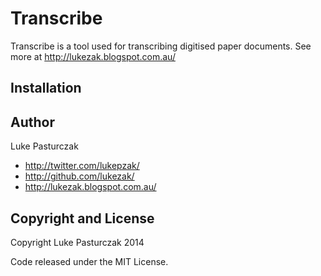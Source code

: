 Transcribe
========

Transcribe is a tool used for transcribing digitised paper documents. See more at http://lukezak.blogspot.com.au/

Installation
-----

Author
-----
Luke Pasturczak

+ http://twitter.com/lukepzak/
+ http://github.com/lukezak/
+ http://lukezak.blogspot.com.au/

Copyright and License
----
Copyright Luke Pasturczak 2014

Code released under the MIT License.
